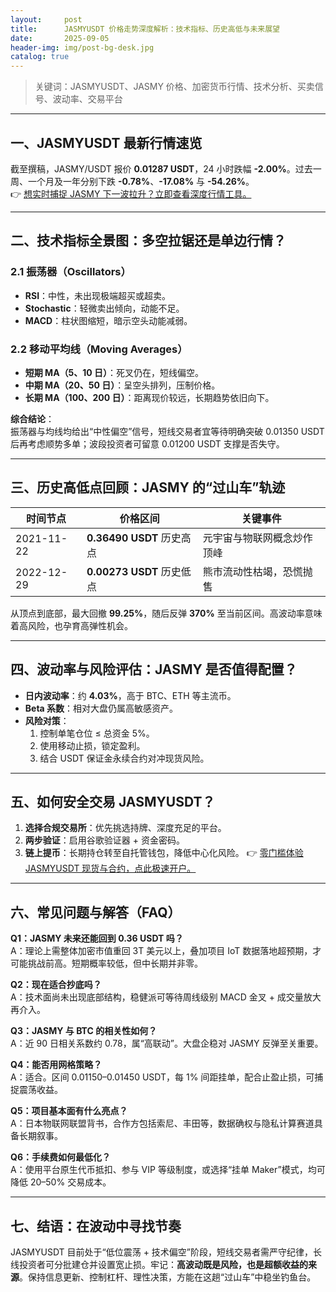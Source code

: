 ```yaml
---
layout:     post
title:      JASMYUSDT 价格走势深度解析：技术指标、历史高低与未来展望
date:       2025-09-05
header-img: img/post-bg-desk.jpg
catalog: true
---
```


> 关键词：JASMYUSDT、JASMY 价格、加密货币行情、技术分析、买卖信号、波动率、交易平台

---

## 一、JASMYUSDT 最新行情速览

截至撰稿，JASMY/USDT 报价 **0.01287 USDT**，24 小时跌幅 **-2.00%**。过去一周、一个月及一年分别下跌 **-0.78%**、**-17.08%** 与 **-54.26%**。  
👉 [想实时捕捉 JASMY 下一波拉升？立即查看深度行情工具。](https://okxdog.com/)

---

## 二、技术指标全景图：多空拉锯还是单边行情？

### 2.1 振荡器（Oscillators）
- **RSI**：中性，未出现极端超买或超卖。
- **Stochastic**：轻微卖出倾向，动能不足。
- **MACD**：柱状图缩短，暗示空头动能减弱。

### 2.2 移动平均线（Moving Averages）
- **短期 MA（5、10 日）**：死叉仍在，短线偏空。
- **中期 MA（20、50 日）**：呈空头排列，压制价格。
- **长期 MA（100、200 日）**：距离现价较远，长期趋势依旧向下。

**综合结论**：  
振荡器与均线均给出“中性偏空”信号，短线交易者宜等待明确突破 0.01350 USDT 后再考虑顺势多单；波段投资者可留意 0.01200 USDT 支撑是否失守。

---

## 三、历史高低点回顾：JASMY 的“过山车”轨迹

| 时间节点 | 价格区间 | 关键事件 |
| --- | --- | --- |
| 2021-11-22 | **0.36490 USDT** 历史高点 | 元宇宙与物联网概念炒作顶峰 |
| 2022-12-29 | **0.00273 USDT** 历史低点 | 熊市流动性枯竭，恐慌抛售 |

从顶点到底部，最大回撤 **99.25%**，随后反弹 **370%** 至当前区间。高波动率意味着高风险，也孕育高弹性机会。

---

## 四、波动率与风险评估：JASMY 是否值得配置？

- **日内波动率**：约 **4.03%**，高于 BTC、ETH 等主流币。
- **Beta 系数**：相对大盘仍属高敏感资产。
- **风险对策**：
  1. 控制单笔仓位 ≤ 总资金 5%。
  2. 使用移动止损，锁定盈利。
  3. 结合 USDT 保证金永续合约对冲现货风险。

---

## 五、如何安全交易 JASMYUSDT？

1. **选择合规交易所**：优先挑选持牌、深度充足的平台。
2. **两步验证**：启用谷歌验证器 + 资金密码。
3. **链上提币**：长期持仓转至自托管钱包，降低中心化风险。
👉 [零门槛体验 JASMYUSDT 现货与合约，点此极速开户。](https://okxdog.com/)

---

## 六、常见问题与解答（FAQ）

**Q1：JASMY 未来还能回到 0.36 USDT 吗？**  
A：理论上需整体加密市值重回 3T 美元以上，叠加项目 IoT 数据落地超预期，才可能挑战前高。短期概率较低，但中长期并非零。

**Q2：现在适合抄底吗？**  
A：技术面尚未出现底部结构，稳健派可等待周线级别 MACD 金叉 + 成交量放大再介入。

**Q3：JASMY 与 BTC 的相关性如何？**  
A：近 90 日相关系数约 0.78，属“高联动”。大盘企稳对 JASMY 反弹至关重要。

**Q4：能否用网格策略？**  
A：适合。区间 0.01150–0.01450 USDT，每 1% 间距挂单，配合止盈止损，可捕捉震荡收益。

**Q5：项目基本面有什么亮点？**  
A：日本物联网联盟背书，合作方包括索尼、丰田等，数据确权与隐私计算赛道具备长期叙事。

**Q6：手续费如何最低化？**  
A：使用平台原生代币抵扣、参与 VIP 等级制度，或选择“挂单 Maker”模式，均可降低 20–50% 交易成本。

---

## 七、结语：在波动中寻找节奏

JASMYUSDT 目前处于“低位震荡 + 技术偏空”阶段，短线交易者需严守纪律，长线投资者可分批建仓并设置宽止损。牢记：**高波动既是风险，也是超额收益的来源**。保持信息更新、控制杠杆、理性决策，方能在这趟“过山车”中稳坐钓鱼台。